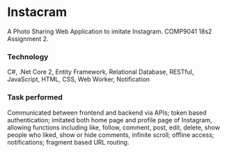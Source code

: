 # Instacram
A Photo Sharing Web Application to imitate Instagram. COMP9041 18s2 Assignment 2.

### Technology
C#, .Net Core 2, Entity Framework, Relational Database, RESTful, JavaScript, HTML, CSS,
Web Worker, Notification

### Task performed
Communicated between frontend and backend via APIs; token based
authentication; imitated both home page and profile page of Instagram, allowing functions
including like, follow, comment, post, edit, delete, show people who liked, show or hide comments,
infinite scroll; offline access; notifications; fragment based URL routing.